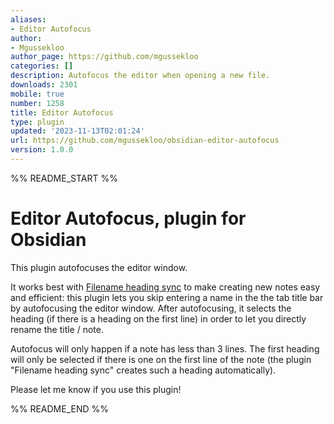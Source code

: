 ```yaml
---
aliases:
- Editor Autofocus
author:
- Mgussekloo
author_page: https://github.com/mgussekloo
categories: []
description: Autofocus the editor when opening a new file.
downloads: 2301
mobile: true
number: 1258
title: Editor Autofocus
type: plugin
updated: '2023-11-13T02:01:24'
url: https://github.com/mgussekloo/obsidian-editor-autofocus
version: 1.0.0
---
```


%% README_START %%

# Editor Autofocus, plugin for Obsidian

This plugin autofocuses the editor window.

It works best with [Filename heading sync](https://github.com/dvcrn/obsidian-filename-heading-sync) to make creating new notes easy and efficient: this plugin lets you skip entering a name in the the tab title bar by autofocusing the editor window. After autofocusing, it selects the heading (if there is a heading on the first line) in order to let you directly rename the title / note.

Autofocus will only happen if a note has less than 3 lines.
The first heading will only be selected if there is one on the first line of the note (the plugin "Filename heading sync" creates such a heading automatically).

Please let me know if you use this plugin!


%% README_END %%